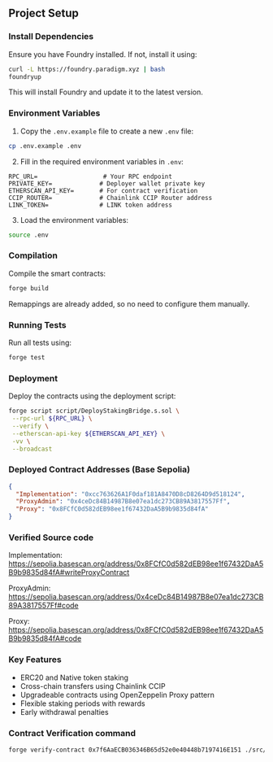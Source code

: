 ## Project Setup

### Install Dependencies

Ensure you have Foundry installed. If not, install it using:

```sh
curl -L https://foundry.paradigm.xyz | bash
foundryup
```

This will install Foundry and update it to the latest version.

### Environment Variables

1. Copy the `.env.example` file to create a new `.env` file:

```sh
cp .env.example .env
```

2. Fill in the required environment variables in `.env`:

```
RPC_URL=                  # Your RPC endpoint
PRIVATE_KEY=             # Deployer wallet private key
ETHERSCAN_API_KEY=       # For contract verification
CCIP_ROUTER=             # Chainlink CCIP Router address
LINK_TOKEN=              # LINK token address
```

3. Load the environment variables:

```sh
source .env
```

### Compilation

Compile the smart contracts:

```sh
forge build
```

Remappings are already added, so no need to configure them manually.

### Running Tests

Run all tests using:

```sh
forge test
```

### Deployment

Deploy the contracts using the deployment script:

```sh
forge script script/DeployStakingBridge.s.sol \
 --rpc-url ${RPC_URL} \
 --verify \
 --etherscan-api-key ${ETHERSCAN_API_KEY} \
 -vv \
 --broadcast
```

### Deployed Contract Addresses (Base Sepolia)

```json
{
  "Implementation": "0xcc763626A1F0daf181A8470D8cD8264D9d518124",
  "ProxyAdmin": "0x4ceDc84B14987B8e07ea1dc273CB89A3817557Ff",
  "Proxy": "0x8FCfC0d582dEB98ee1f67432DaA5B9b9835d84fA"
}
```

### Verified Source code

Implementation: https://sepolia.basescan.org/address/0x8FCfC0d582dEB98ee1f67432DaA5B9b9835d84fA#writeProxyContract

ProxyAdmin: https://sepolia.basescan.org/address/0x4ceDc84B14987B8e07ea1dc273CB89A3817557Ff#code

Proxy: https://sepolia.basescan.org/address/0x8FCfC0d582dEB98ee1f67432DaA5B9b9835d84fA#code

### Key Features

- ERC20 and Native token staking
- Cross-chain transfers using Chainlink CCIP
- Upgradeable contracts using OpenZeppelin Proxy pattern
- Flexible staking periods with rewards
- Early withdrawal penalties

### Contract Verification command

```sh
forge verify-contract 0x7f6AaECB036346B65d52e0e40448b7197416E151 ./src/StakingBridge.sol:StakingBridge --compiler-version 0.8.26 --chain 84532 --etherscan-api-key ${ETHERSCAN_API_KEY} --rpc-url ${RPC_URL}
```
